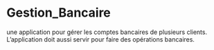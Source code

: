 # Gestion_Bancaire
une application pour gérer les comptes bancaires de plusieurs clients. L’application doit aussi servir pour faire des opérations bancaires.
